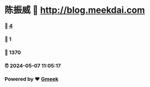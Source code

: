 # 陈振威 :link: http://blog.meekdai.com 
### :page_facing_up: [4](http://blog.meekdai.com/tag.html) 
### :speech_balloon: 1 
### :hibiscus: 1370 
### :alarm_clock: 2024-05-07 11:05:17 
### Powered by :heart: [Gmeek](https://github.com/Meekdai/Gmeek)
